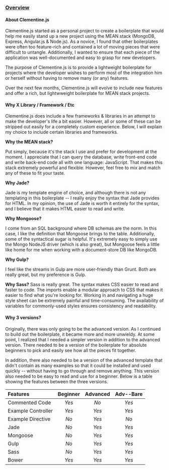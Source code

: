 ### [Overview](docs_overview.md)

#### About Clementine.js

Clementine.js started as a personal project to create a boilerplate that would help me easily stand up a new project using the MEAN stack (MongoDB, Express, Angular.js & Node.js). As a novice, I found that other boilerplates were often too feature-rich and contained a lot of moving pieces that were difficult to untangle. Additionally, I wanted to ensure that each piece of the application was well-documented and easy to grasp for new developers.

The purpose of Clementine.js is to provide a lightweight boilerplate for projects where the developer wishes to perform most of the integration him or herself without having to remove many (or any) features. 

Over the next few months, Clementine.js will evolve to include new features and offer a rich, but lightwweight boilerplate for MEAN stack projects.

#### Why X Library / Framework / Etc

Clementine.js does include a few frameworks & libraries in an attempt to make the developer's life a bit easier. However, all or some of these can be stripped out easily for a completely custom experience. Below, I will explain my choice to include certain libraries and frameworks.

**Why the MEAN stack?**

Put simply, because it's the stack I use and prefer for development at the moment. I appreciate that I can query the database, write front-end code and write back-end code all with one language: JavaScript. That makes this stack extremely powerful and flexible. However, feel free to mix and match any of these to fit your taste.

**Why Jade?**

Jade is my template engine of choice, and although there is not any templating in this boilerplate -- I really enjoy the syntax that Jade provides for HTML. In my opinion, the use of Jade is worth it entirely for the syntax, and I believe that it makes HTML easier to read and write.

**Why Mongoose?**

I come from an SQL background where DB schemas are the norm. In this case, I like the definition that Mongoose brings to the table. Additionally, some of the syntactical sugar is helpful. It's extremely easy to simply use the Mongo NodeJS driver (which is also great), but Mongoose feels a little like home for me when working with a document-store DB like MongoDB.

**Why Gulp?**

I feel like the streams in Gulp are more user-friendly than Grunt. Both are really great, but my preference is Gulp.

**Why Sass?**
Sass is really great. The syntax makes CSS easier to read and faster to code. The imports enable a modular approach to CSS that makes it easier to find what you're looking for. Working in and navigating a huge style sheet can be extremely painful and time-consuming. The availability of variables for commonly-used styles ensures consistency and readability.

#### Why 3 versions?

Originally, there was only going to be the advanced version. As I continued to build out the boilerplate, it became more and more unwieldy. At some point, I realized that I needed a simpler version in addition to the advanced version. There needed to be a version of the boilerplate for absolute beginners to pick and easily see how all the pieces fit together.

In addition, there also needed to be a version of the advanced template that didn't contain as many examples so that it could be installed and used quickly -- without having to go through and remove anything. This version also needed to be easy to read and use for a beginner. Below is a table showing the features between the three versions.

| Features 				| Beginner 	| Advanced 	| Adv--Bare |
|:---------				|:--------:	|:--------:	|:---------:|
| Commented Code		| _Yes_ 	| _No_ 		| _Yes_		|
| Example Controller 	| _Yes_ 	| _Yes_		| _Yes_		|
| Example Directive 	| _No_ 		| _Yes_		| _No_		|
| Jade					| _No_ 		| _Yes_ 	| _Yes_	 	|
| Mongoose				| _No_		| _Yes_		| _Yes_		|
| Gulp				 	| _No_		| _Yes_		| _Yes_		|
| Sass					| _No_		| _Yes_		| _Yes_		|
| Bower					| _Yes_		| _Yes_		| _Yes_		|